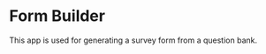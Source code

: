 Form Builder
========================

This app is used for generating a survey form from a question bank.
